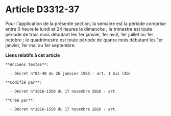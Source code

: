 # Article D3312-37

Pour l'application de la présente section, la semaine est la période comprise entre 0 heure le lundi et 24 heures le
dimanche ; le trimestre est toute période de trois mois débutant les 1er janvier, 1er avril, 1er juillet ou 1er octobre ; le
quadrimestre est toute période de quatre mois débutant les 1er janvier, 1er mai ou 1er septembre.

**Liens relatifs à cet article**

	**Anciens textes**:

	  - Décret n°83-40 du 26 janvier 1983 - art. 1 bis (Ab)

	**Codifié par**:

	  - Décret n°2016-1550 du 17 novembre 2016 - art.

	**Créé par**:

	  - Décret n°2016-1550 du 17 novembre 2016 - art.
